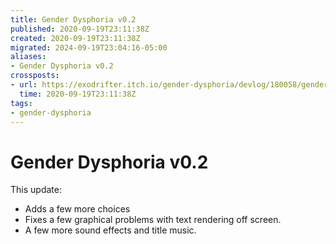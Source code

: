 ```yaml
---
title: Gender Dysphoria v0.2
published: 2020-09-19T23:11:38Z
created: 2020-09-19T23:11:38Z
migrated: 2024-09-19T23:04:16-05:00
aliases:
- Gender Dysphoria v0.2
crossposts:
- url: https://exodrifter.itch.io/gender-dysphoria/devlog/180058/gender-dysphoria-v02-released
  time: 2020-09-19T23:11:38Z
tags:
- gender-dysphoria
---
```


# Gender Dysphoria v0.2

This update:

- Adds a few more choices
- Fixes a few graphical problems with text rendering off screen.
- A few more sound effects and title music.
